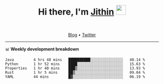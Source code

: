 <h1 align="center">Hi there, I'm <a href="https://jithset.github.io/" target="_blank">Jithin</a> <img
src="https://github.com/blackcater/blackcater/raw/main/images/Hi.gif" height="32" /></h1>

<br />

<p align="center">
  <a href="https://jithset.github.io">Blog</a> •
  <a href="https://twitter.com/jithset">Twitter</a>
</p>

---

📊 **Weekly development breakdown**

<!--START_SECTION:waka-->
```text
Java         4 hrs 48 mins   ██████████░░░░░░░░░░░░░░░   40.14 % 
Python       1 hr 52 mins    ████░░░░░░░░░░░░░░░░░░░░░   15.63 % 
Properties   1 hr 40 mins    ███▒░░░░░░░░░░░░░░░░░░░░░   13.93 % 
Rust         1 hr 5 mins     ██▒░░░░░░░░░░░░░░░░░░░░░░   09.04 % 
YAML         44 mins         █▓░░░░░░░░░░░░░░░░░░░░░░░   06.19 % 
```
<!--END_SECTION:waka-->

